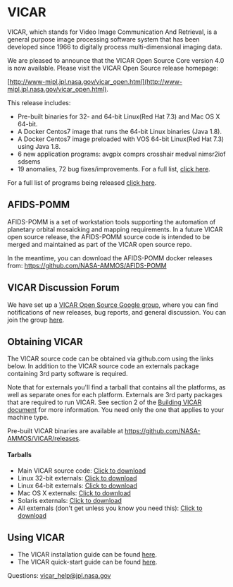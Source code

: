 # VICAR
VICAR, which stands for Video Image Communication And Retrieval, is a general purpose image processing software system that has been developed since 1966 to digitally process multi-dimensional imaging data.

We are pleased to announce that the VICAR Open Source Core version 4.0 is now available.
Please visit the VICAR Open Source release homepage:

[http://www-mipl.jpl.nasa.gov/vicar_open.html](http://www-mipl.jpl.nasa.gov/vicar_open.html).

This release includes:

- Pre-built binaries for 32- and 64-bit Linux(Red Hat 7.3) and Mac OS X 64-bit. 
- A Docker Centos7 image that runs the 64-bit Linux binaries (Java 1.8).
- A Docker Centos7 image preloaded with VOS 64-bit Linux(Red Hat 7.3) using Java 1.8.
- 6 new application programs: 
  avgpix 
  comprs 
  crosshair 
  medval
  nimsr2iof 
  sdsems
- 19 anomalies, 72 bug fixes/improvements. For a full list, [click here](vos/docsource/vicar/VOS4-Release-Notes.pdf).

For a full list of programs being released [click here](vos/docsource/vicar/VICAR_OS_contents_v4.0.pdf).

## AFIDS-POMM
AFIDS-POMM is a set of workstation tools supporting the automation of planetary orbital mosaicking and mapping requirements. In a future VICAR open source release, the AFIDS-POMM source code is intended to be merged and maintained as part of the VICAR open source repo.

In the meantime, you can download the AFIDS-POMM docker releases from: https://github.com/NASA-AMMOS/AFIDS-POMM

## VICAR Discussion Forum

We have set up a [VICAR Open Source Google group](https://groups.google.com/forum/#!forum/vicar-open-source/), where you can find notifications of new releases, bug reports, and general discussion. You can join the group [here](https://groups.google.com/forum/#!forum/vicar-open-source/join). 

## Obtaining VICAR

The VICAR source code can be obtained via github.com using the links below. In addition to the VICAR source code an externals package containing 3rd party software is required. 

Note that for externals you'll find a tarball that contains all the platforms, as
well as separate ones for each platform. Externals are 3rd party packages that are required to run VICAR. See section 2 of the [Building VICAR document](vos/docsource/vicar/VICAR_build_4.0.pdf) for more information. You need only the one that
applies to your machine type.

Pre-built VICAR binaries are available at https://github.com/NASA-AMMOS/VICAR/releases.

#### Tarballs

* Main VICAR source code:  [Click to download](https://github.com/NASA-AMMOS/VICAR/tarball/master)
* Linux 32-bit externals:  [Click to download](http://www-mipl.jpl.nasa.gov/vicar_os/v4.0/vicar_open_ext_x86-linux_4.0.tar.gz)
* Linux 64-bit externals:  [Click to download](http://www-mipl.jpl.nasa.gov/vicar_os/v4.0/vicar_open_ext_x86-64-linx_4.0.tar.gz)
* Mac OS X externals:  [Click to download](http://www-mipl.jpl.nasa.gov/vicar_os/v4.0/vicar_open_ext_mac64-osx_4.0.tar.gz)
* Solaris externals:  [Click to download](http://www-mipl.jpl.nasa.gov/vicar_os/v4.0/vicar_open_ext_sun-solr_4.0.tar.gz)
* All externals (don't get unless you know you need this): [Click to download](http://www-mipl.jpl.nasa.gov/vicar_os/v4.0/vicar_open_ext_4.0.tar.gz)

## Using VICAR

* The VICAR installation guide can be found [here](vos/docsource/vicar/VICAR_build_4.0.pdf).
* The VICAR quick-start guide can be found [here](vos/docsource/vicar/VICAR_guide_4.0.pdf).


Questions:  vicar_help@jpl.nasa.gov
